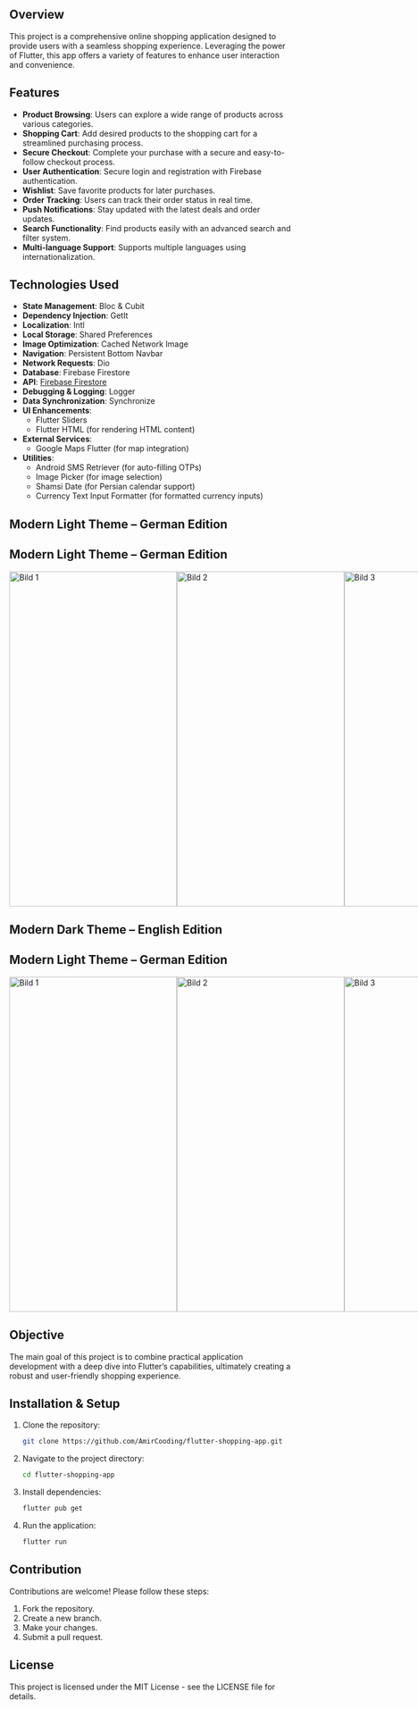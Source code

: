

## Overview

This project is a comprehensive online shopping application designed to provide users with a seamless shopping experience. Leveraging the power of Flutter, this app offers a variety of features to enhance user interaction and convenience.

## Features

- **Product Browsing**: Users can explore a wide range of products across various categories.
- **Shopping Cart**: Add desired products to the shopping cart for a streamlined purchasing process.
- **Secure Checkout**: Complete your purchase with a secure and easy-to-follow checkout process.
- **User Authentication**: Secure login and registration with Firebase authentication.
- **Wishlist**: Save favorite products for later purchases.
- **Order Tracking**: Users can track their order status in real time.
- **Push Notifications**: Stay updated with the latest deals and order updates.
- **Search Functionality**: Find products easily with an advanced search and filter system.
- **Multi-language Support**: Supports multiple languages using internationalization.

## Technologies Used

- **State Management**: Bloc & Cubit
- **Dependency Injection**: GetIt
- **Localization**: Intl
- **Local Storage**: Shared Preferences
- **Image Optimization**: Cached Network Image
- **Navigation**: Persistent Bottom Navbar
- **Network Requests**: Dio
- **Database**: Firebase Firestore
- **API**: [Firebase Firestore](https://fakestoreapi.com/)
- **Debugging & Logging**: Logger
- **Data Synchronization**: Synchronize
- **UI Enhancements**:
  - Flutter Sliders
  - Flutter HTML (for rendering HTML content)
- **External Services**:
  - Google Maps Flutter (for map integration)
- **Utilities**:
  - Android SMS Retriever (for auto-filling OTPs)
  - Image Picker (for image selection)
  - Shamsi Date (for Persian calendar support)
  - Currency Text Input Formatter (for formatted currency inputs)


## Modern Light Theme – German Edition

## Modern Light Theme – German Edition

<div style="display: flex; justify-content: space-between; flex-wrap: nowrap;">
  <img src="https://github.com/user-attachments/assets/17042c71-1a04-4a0a-aaa7-6d9ab1e40f80" style="width: 300px; height: 600px;" alt="Bild 1">
  <img src="https://github.com/user-attachments/assets/d7407c43-0075-4bee-813e-1b920302d2bb" style="width: 300px; height: 600px;" alt="Bild 2">
  <img src="https://github.com/user-attachments/assets/3f397aad-8322-4aa4-b211-aa98857b06a9" style="width: 300px; height: 600px;" alt="Bild 3">
  <img src="https://github.com/user-attachments/assets/70af4b73-9f87-4481-a26e-562e034be958" style="width: 300px; height: 600px;" alt="Bild 4">
</div>



## Modern Dark Theme – English Edition
## Modern Light Theme – German Edition

<div style="display: flex; justify-content: space-between; flex-wrap: nowrap;">
  <img src="https://github.com/user-attachments/assets/c16f475d-4415-40a3-8373-ccb3dabd6b36" style="width: 300px; height: 600px;" alt="Bild 1">
  <img src="https://github.com/user-attachments/assets/27d43252-1e98-450c-a2ed-f9c3d989bd5f" style="width: 300px; height: 600px;" alt="Bild 2">
  <img src="https://github.com/user-attachments/assets/e634c271-eeb7-4380-98df-c3990d08abc6" style="width: 300px; height: 600px;" alt="Bild 3">
  <img src="https://github.com/user-attachments/assets/aace9f54-8dae-4683-af8a-cdf11d2f4911" style="width: 300px; height: 600px;" alt="Bild 4">
</div>



## Objective

The main goal of this project is to combine practical application development with a deep dive into Flutter’s capabilities, ultimately creating a robust and user-friendly shopping experience.

## Installation & Setup

1. Clone the repository:
   ```sh
   git clone https://github.com/AmirCooding/flutter-shopping-app.git
   ```
2. Navigate to the project directory:
   ```sh
   cd flutter-shopping-app
   ```
3. Install dependencies:
   ```sh
   flutter pub get
   ```
4. Run the application:
   ```sh
   flutter run
   ```

## Contribution

Contributions are welcome! Please follow these steps:

1. Fork the repository.
2. Create a new branch.
3. Make your changes.
4. Submit a pull request.

## License

This project is licensed under the MIT License - see the LICENSE file for details.


